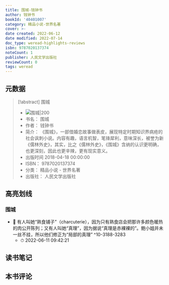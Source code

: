 ```yaml
---
title: 围城-钱钟书
author: 钱钟书
bookId: '40401007'
category: 精品小说-世界名著
cover: >-
date created: 2022-06-12
date modified: 2022-07-14
doc_type: weread-highlights-reviews
isbn: 9787020137374
noteCount: 1
publisher: 人民文学出版社
reviewCount: 0
tags: weread
---
```


## 元数据

> [!abstract] 围城
> - ![ 围城|200](https://wfqqreader-1252317822.image.myqcloud.com/cover/7/40401007/t7_40401007.jpg)
> - 书名： 围城
> - 作者： 钱钟书
> - 简介： 《围城》，一部借婚恋故事做表皮，展现特定时期知识界病疮的社会讽刺小说。内容有趣，语言机智，笔锋犀利，意味深长，被誉为新《儒林外史》，其实，比之《儒林外史》，《围城》含纳的认识更明确，也更深刻，因此也更辛辣，更有现实意义。
> - 出版时间 2018-04-18 00:00:00
> - ISBN： 9787020137374
> - 分类： 精品小说 - 世界名著
> - 出版社： 人民文学出版社

## 高亮划线

### 围城

- 📌 有人叫她“熟食铺子”（charcuterie），因为只有熟食店会把那许多颜色暖热的肉公开陈列；又有人叫她“真理”，因为据说“真理是赤裸裸的”。鲍小姐并未一丝不挂，所以他们修正为“局部的真理” ^10-3188-3283
	- ⏱ 2022-06-11 09:42:21

## 读书笔记

## 本书评论
